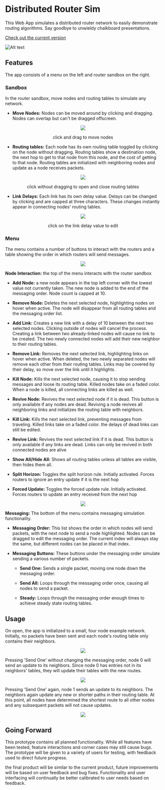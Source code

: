 # Distributed Router Sim

This Web App simulates a distributed router network to easily demonstrate routing algorithms. Say goodbye to unwieldy chalkboard presentations.

[Check out the current version](https://thawing-crag-42208.herokuapp.com/)

![Alt text](readmeFiles/overview.png?raw=true "Title")

## Features

The app consists of a menu on the left and router sandbox on the right. 

### Sandbox 
In the router sandbox, move nodes and routing tables to simulate any network.

* __Move Nodes:__ Nodes can be moved around by clicking and dragging. Nodes can overlap but can't be dragged offscreen.

<p align="center"><img src="readmeFiles/moveDemo.gif?raw=true" /></p>
<p align="center">click and drag to move nodes</p>

* __Routing tables:__ Each node has its own routing table toggled by clicking on the node without dragging. Routing tables show a destination node, the next hop to get to that node from this node, and the cost of getting to that node. Routing tables are initialized  with neighboring nodes and update as a node receives packets.

<p align="center"><img src="readmeFiles/tableDemo.gif?raw=true" /></p>
<p align="center">click without dragging to open and close routing tables
</p>

* __Link Delays:__ Each link has its own delay value. Delays can be changed by clicking and are capped at three characters. These changes instantly appear in connecting nodes' routing tables.

<p align="center"><img src="readmeFiles/linkDemo.gif?raw=true" /></p>
<p align="center">click on the link delay value to edit</p>

### Menu 

The menu contains a number of buttons to interact with the routers and a table showing the order in which routers will send messages. 

<p align="center"><img src="readmeFiles/menuTop.png?raw=true" /></p>

__Node Interaction:__ the top of the menu interacts with the router sandbox

* __Add Node:__ a new node appears in the top left corner with the lowest value not currently taken. The new node is added to the end of the messaging order. Node count is capped at 10.

* __Remove Node:__ Deletes the next selected node, highlighting nodes on hover when active. The node will disappear from all routing tables and the messaging order list.

* __Add Link:__ Creates a new link with a delay of 10 between the next two selected nodes. Clicking outside of nodes will cancel the process. Creating a link between two already-linked nodes will cause no link to be created. The two newly connected nodes will add their new neighbor to their routing tables.

* __Remove Link:__ Removes the next selected link, highlighting links on hover when active. When deleted, the two newly separated nodes will remove each other from their routing tables. Links may be covered by their delay, so move over the link until it highlights.

* __Kill Node:__ Kills the next selected node, causing it to stop sending messages and loose its routing table. Killed nodes take on a faded color. When a node is killed, all connecting links are killed as well.

* __Revive Node:__ Revives the next selected node if it is dead. This button is only available if any nodes are dead. Reviving a node revives all neighboring links and initializes the routing table with neighbors.

* __Kill Link:__ Kills the next selected link, preventing messages from traveling. Killed links take on a faded color. the delays of dead links can still be edited.

* __Revive Link:__ Revives the next selected link if it is dead. This button is only available if any links are dead. Links can only be revived in both connected nodes are alive

* __Show All/Hide All:__ Shows all routing tables unless all tables are visible, then hides them all.

* __Split Horizon:__ Toggles the split horizon rule. Initially activated. Forces routers to ignore an entry update if it is the next hop

* __Forced Update:__ Toggles the forced update rule. Initially activated. Forces routers to update an entry received from the next hop

<p align="center"><img src="readmeFiles/menuBottom.png?raw=true" /></p>

__Messaging:__ The bottom of the menu contains messaging simulation functionality.

* __Messaging Order:__ This list shows the order in which nodes will send packets, with the next node to send a node highlighted. Nodes can be dragged to edit the messaging order. The current index will always stay the same, but different nodes can be placed in that index.

* __Messaging Buttons:__ These buttons under the messaging order simulate sending a various number of packets. 

  * __Send One:__ Sends a single packet, moving one node down the messaging order. 

  * __Send All:__ Loops through the messaging order once, causing all nodes to send a packet.

  * __Steady:__ Loops through the messaging order enough times to achieve steady state routing tables.

## Usage

On open, the app is initialized to a small, four node example network. Initially, no packets have been sent and each node's routing table only contains their neighbors. 

<p align="center"><img src="readmeFiles/initExampleOne.png?raw=true" /></p>

Pressing 'Send One' without changing the messaging order, node 0 will send an update to its neighbors. Since node 0 has entries not in its neighbors' tables, they will update their tables with the new routes.

<p align="center"><img src="readmeFiles/initExampleTwo.png?raw=true" /></p>

Pressing 'Send One' again, node 1 sends an update to its neighbors. The neighbors again update any new or shorter paths in their routing table. At this point, all nodes have determined the shortest route to all other nodes and any subsequent packets will not cause updates.

<p align="center"><img src="readmeFiles/initExampleThree.png?raw=true" /></p>

## Going Forward

This prototype contains all planned functionality. While all features have been tested, feature interactions and corner cases may still cause bugs. The prototype will be given to a variety of users for testing, with feedback used to direct future progress.

the final product will be similar to the current product, future improvements will be based on user feedback and bug fixes. Functionality and user interfacing will continually be better calibrated to user needs based on feedback.

